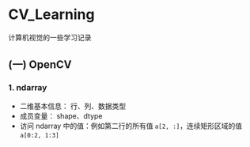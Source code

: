 # CV_Learning
计算机视觉的一些学习记录

## (一) OpenCV
### 1. ndarray
   * 二维基本信息： 行、列、数据类型
   * 成员变量： shape、dtype
   * 访问 ndarray 中的值：例如第二行的所有值 `a[2, :]`，连续矩形区域的值 `a[0:2, 1:3]`
   